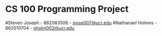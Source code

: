# CS 100 Programming Project
#Steven Joseph - 862083506 - sjose007@ucr.edu
#Nathanael Holmes - 862010704 - nholm002@ucr.edu
